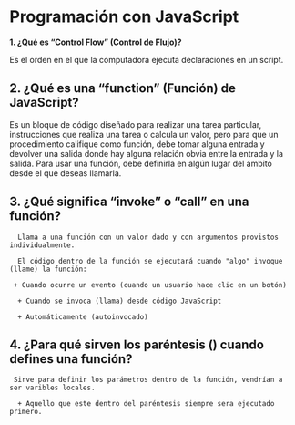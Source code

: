 # Programación con JavaScript

__1. ¿Qué es “Control Flow” (Control de Flujo)?__

Es el orden en el que la computadora ejecuta declaraciones en un script.
     
## 2. ¿Qué es una “function” (Función) de JavaScript?

Es un bloque de código diseñado para realizar una tarea particular, instrucciones que realiza una tarea o calcula un valor, pero 
     para que un procedimiento califique como función, debe tomar alguna entrada y devolver una salida donde hay alguna relación obvia 
     entre la entrada y la salida. Para usar una función, debe definirla en algún lugar del ámbito desde el que deseas llamarla.
     
## 3. ¿Qué significa “invoke” o “call” en una función?

      Llama a una función con un valor dado y con argumentos provistos individualmente.

      El código dentro de la función se ejecutará cuando "algo" invoque (llame) la función:

     + Cuando ocurre un evento (cuando un usuario hace clic en un botón)

      + Cuando se invoca (llama) desde código JavaScript

      + Automáticamente (autoinvocado)

## 4. ¿Para qué sirven los paréntesis () cuando defines una función?

     Sirve para definir los parámetros dentro de la función, vendrían a ser varibles locales.
     
      + Aquello que este dentro del paréntesis siempre sera ejecutado primero.


